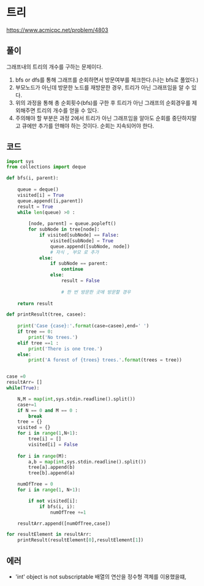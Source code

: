 # 트리
https://www.acmicpc.net/problem/4803

## 풀이
그래프내의 트리의 개수를 구하는 문제이다.  
1. bfs or dfs를 통해 그래프를 순회하면서 방문여부를 체크한다.(나는 bfs로 풀었다.) 
2. 부모노드가 아닌데 방문한 노드를 재방문한 경우, 트리가 아닌 그래프임을 알 수 있다. 
3. 위의 과정을 통해 총 순회횟수(bfs)를 구한 후 트리가 아닌 그래프의 순회경우를 제외해주면 트리의 개수를 얻을 수 있다.  
4. 주의해야 할 부분은 과정 2에서 트리가 아닌 그래프임을 알아도 순회를 중단하지말고 큐에만 추가를 안해야 하는 것이다. 순회는 지속되어야 한다.  
## 코드
```python
import sys
from collections import deque

def bfs(i, parent):
    
    queue = deque()
    visited[i] = True
    queue.append([i,parent])
    result = True
    while len(queue) >0 :
            
        [node, parent] = queue.popleft()
        for subNode in tree[node]:
            if visited[subNode] == False:
                visited[subNode] = True
                queue.append([subNode, node])
                # 자식 , 부모 로 추가
            else:
                if subNode == parent:
                    continue
                else:
                    result = False
                    
                    # 한 번 방문한 곳에 방문할 경우 
            
    return result

def printResult(tree, casee):
    
    print('Case {case}:'.format(case=casee),end=' ')
    if tree == 0:
        print('No trees.')
    elif tree ==1 :
        print('There is one tree.')
    else:
        print('A forest of {trees} trees.'.format(trees = tree))


case =0
resultArr= []
while(True):

    N,M = map(int,sys.stdin.readline().split())
    case+=1
    if N == 0 and M == 0 :
        break
    tree = {}
    visited = {}
    for i in range(1,N+1):
        tree[i] = []
        visited[i] = False
    
    for i in range(M):
        a,b = map(int,sys.stdin.readline().split())
        tree[a].append(b)
        tree[b].append(a)

    numOfTree = 0
    for i in range(1, N+1):

        if not visited[i]:
            if bfs(i, i):
                numOfTree +=1

    resultArr.append([numOfTree,case])

for resultElement in resultArr:
    printResult(resultElement[0],resultElement[1])

```

## 에러
 - 'int' object is not subscriptable
 배열의 연산을 정수형 객체를 이용했을떄,



